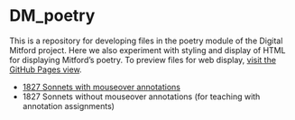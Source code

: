 # DM_poetry
This is a repository for developing files in the poetry module of the Digital Mitford project. 
Here we also experiment with styling and display of HTML for displaying Mitford’s poetry. 
To preview files for web display, [visit the GitHub Pages view](https://digitalmitford.github.io/DM_poetry/).

* [1827 Sonnets with mouseover annotations](xslt/1827Sonnets.html)
* 1827 Sonnets without mouseover annotations (for teaching with annotation assignments)


